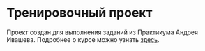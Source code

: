 # Тренировочный проект

Проект создан для выполнения заданий из Практикума Андрея Ивашева. Подробнее о курсе можно узнать [здесь](https://edu.ivashev.com/).
